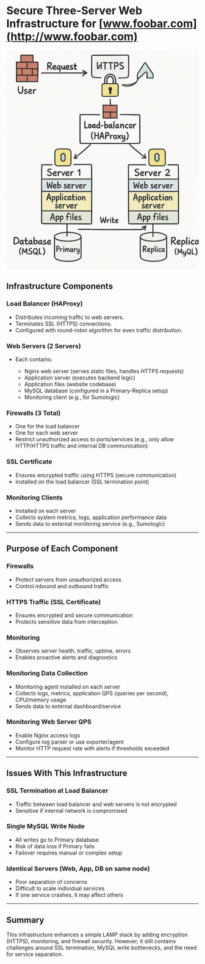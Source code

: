 # Secure Three-Server Web Infrastructure for [www.foobar.com](http://www.foobar.com)
![Simple Web Stack](images/2-secured_and_monitored_web_infrastructure.png)

## Infrastructure Components

### Load Balancer (HAProxy)

* Distributes incoming traffic to web servers.
* Terminates SSL (HTTPS) connections.
* Configured with round-robin algorithm for even traffic distribution.

### Web Servers (2 Servers)

* Each contains:

  * Nginx web server (serves static files, handles HTTPS requests)
  * Application server (executes backend logic)
  * Application files (website codebase)
  * MySQL database (configured in a Primary-Replica setup)
  * Monitoring client (e.g., for Sumologic)

### Firewalls (3 Total)

* One for the load balancer
* One for each web server
* Restrict unauthorized access to ports/services (e.g., only allow HTTP/HTTPS traffic and internal DB communication)

### SSL Certificate

* Ensures encrypted traffic using HTTPS (secure communication)
* Installed on the load balancer (SSL termination point)

### Monitoring Clients

* Installed on each server
* Collects system metrics, logs, application performance data
* Sends data to external monitoring service (e.g., Sumologic)

---

## Purpose of Each Component

### Firewalls

* Protect servers from unauthorized access
* Control inbound and outbound traffic

### HTTPS Traffic (SSL Certificate)

* Ensures encrypted and secure communication
* Protects sensitive data from interception

### Monitoring

* Observes server health, traffic, uptime, errors
* Enables proactive alerts and diagnostics

### Monitoring Data Collection

* Monitoring agent installed on each server
* Collects logs, metrics, application QPS (queries per second), CPU/memory usage
* Sends data to external dashboard/service

### Monitoring Web Server QPS

* Enable Nginx access logs
* Configure log parser or use exporter/agent
* Monitor HTTP request rate with alerts if thresholds exceeded

---

## Issues With This Infrastructure

### SSL Termination at Load Balancer

* Traffic between load balancer and web servers is not encrypted
* Sensitive if internal network is compromised

### Single MySQL Write Node

* All writes go to Primary database
* Risk of data loss if Primary fails
* Failover requires manual or complex setup

### Identical Servers (Web, App, DB on same node)

* Poor separation of concerns
* Difficult to scale individual services
* If one service crashes, it may affect others

---

## Summary

This infrastructure enhances a simple LAMP stack by adding encryption (HTTPS), monitoring, and firewall security. However, it still contains challenges around SSL termination, MySQL write bottlenecks, and the need for service separation.

